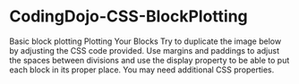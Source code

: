 # CodingDojo-CSS-BlockPlotting
Basic block plotting
Plotting Your Blocks
Try to duplicate the image below by adjusting the CSS code provided. Use margins and paddings to adjust the spaces between divisions and use the display property to be able to put each block in its proper place. You may need additional CSS properties.
